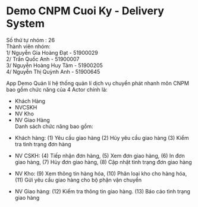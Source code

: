 # Demo CNPM Cuoi Ky - Delivery System 

Số thứ tự nhóm : 26 <br />
Thành viên nhóm: <br />
1/ Nguyễn Gia Hoàng Đạt - 51900029 <br />
2/ Trần Quốc Anh - 51900007 <br />
3/ Nguyễn Hoàng Huy Tâm - 51900205 <br />
4/ Nguyễn Thị Quỳnh Anh - 51900645 <br />

App Demo Quản lí hệ thống quản lí dịch vụ chuyển phát nhanh môn CNPM bao gồm chức năng của 4 Actor chính là: <br />  
+ Khách Hàng <br />
+ NVCSKH <br />
+ NV Kho <br />
+ NV Giao Hàng <br />
Danh sách chức năng bao gồm: <br />
- Khách hàng: (1) Yêu cầu giao hàng (2) Hủy yêu cầu giao hàng (3) Kiểm tra tình trạng đơn hàng <br />

- NV CSKH: (4) Tiếp nhận đơn hàng, (5) Xem đơn giao hàng, (6) In đơn giao hàng, (7) Hủy đơn giao hàng, (8) Cập nhật tình trạng đơn giao hàng <br />

- NV Kho: (9) Xem thông tin hàng hóa, (10) Phân loại kho cho hàng hóa, (11) Gửi yêu cầu giao hàng cho bộ phận vận chuyển <br />

- NV Giao hàng: (12) Kiểm tra thông tin giao hàng. (13) Báo cáo tình trạng giao hàng <br />

